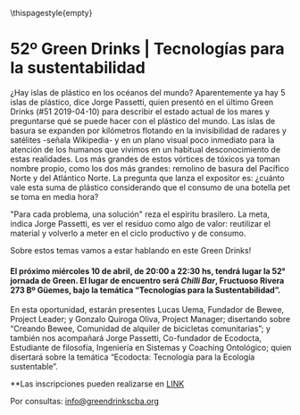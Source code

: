 \thispagestyle{empty}

# 52º Green Drinks | Tecnologías para la sustentabilidad

¿Hay islas de plástico en los océanos del mundo? Aparentemente ya hay 5 islas de plástico, dice Jorge Passetti, quien presentó en el último Green Drinks (#51 2019-04-10) para describir el estado actual de los mares y preguntarse qué se puede hacer con el plástico del mundo. Las islas de basura se expanden por kilómetros flotando en la invisibilidad de radares y satélites -señala Wikipedia- y en un plano visual poco inmediato para la atención de los humanos que vivimos en un habitual desconocimiento de estas realidades. Los más grandes de estos vórtices de tóxicos ya toman nombre propio, como los dos más grandes: remolino de basura del Pacífico Norte y del Atlántico Norte. La pregunta que lanza el expositor es: ¿cuánto vale esta suma de plástico considerando que el consumo de una botella pet se toma en media hora?

"Para cada problema, una solución" reza el espíritu brasilero. La meta, indica Jorge Passetti, es ver el residuo como algo de valor: reutilizar el material y volverlo a meter en el ciclo productivo y de consumo. 










Sobre estos temas vamos a estar hablando en este Green Drinks!

#### El próximo miércoles 10 de abril, de 20:00 a 22:30 hs, tendrá lugar la 52° jornada de Green. El lugar de encuentro será *Chilli Bar*, Fructuoso Rivera 273 Bº Güemes, bajo la temática “Tecnologías para la Sustentabilidad”.

En esta oportunidad, estarán presentes 
Lucas Uema, Fundador de Bewee, Project Leader; y
Gonzalo Quiroga Oliva, Project Manager;
disertando sobre 
“Creando Bewee, Comunidad de alquiler de bicicletas comunitarias”;
y también nos acompañará
Jorge Passetti, Co-fundador de Ecodocta, Estudiante de filosofía, Ingeniería en Sistemas y Coaching Ontológico; quien disertará sobre la temática
“Ecodocta: Tecnología para la Ecología sustentable”.

**Las inscripciones pueden realizarse en 
[LINK](http://tic.eventbrite.com)

Por consultas: info@greendrinkscba.org 

